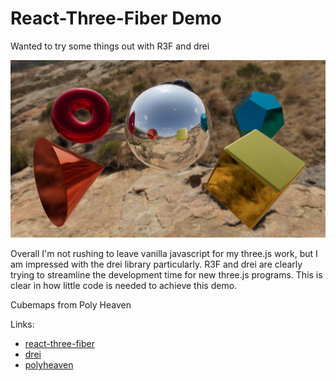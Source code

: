 # React-Three-Fiber Demo

Wanted to try some things out with R3F and drei

![](https://github.com/dansh0/react-three-fiber-demo/blob/main/public/screenshot.png)

Overall I'm not rushing to leave vanilla javascript for my three.js work, but I am impressed with the drei library particularly. R3F and drei are clearly trying to streamline the development time for new three.js programs. This is clear in how little code is needed to achieve this demo.

Cubemaps from Poly Heaven

Links:
- [react-three-fiber](https://github.com/pmndrs/react-three-fiber)
- [drei](https://github.com/pmndrs/drei)
- [polyheaven](https://polyhaven.com/hdris)
